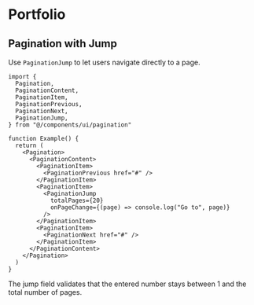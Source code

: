 # Portfolio

## Pagination with Jump

Use `PaginationJump` to let users navigate directly to a page.

```tsx
import {
  Pagination,
  PaginationContent,
  PaginationItem,
  PaginationPrevious,
  PaginationNext,
  PaginationJump,
} from "@/components/ui/pagination"

function Example() {
  return (
    <Pagination>
      <PaginationContent>
        <PaginationItem>
          <PaginationPrevious href="#" />
        </PaginationItem>
        <PaginationItem>
          <PaginationJump
            totalPages={20}
            onPageChange={(page) => console.log("Go to", page)}
          />
        </PaginationItem>
        <PaginationItem>
          <PaginationNext href="#" />
        </PaginationItem>
      </PaginationContent>
    </Pagination>
  )
}
```

The jump field validates that the entered number stays between 1 and the total number of pages.